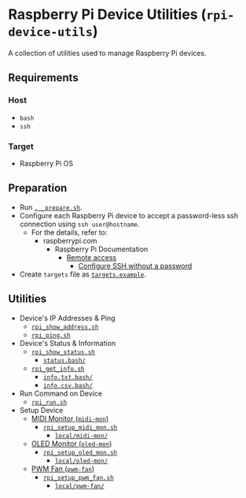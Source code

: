 # Raspberry Pi Device Utilities (`rpi-device-utils`)

A collection of utilities used to manage Raspberry Pi devices.

## Requirements

### Host

- `bash`
- `ssh`

### Target

- Raspberry Pi OS

## Preparation

- Run [`. _prepare.sh`](<_prepare.sh>).
- Configure each Raspberry Pi device to accept a password-less ssh connection using `ssh user@hostname`.
  - For the details, refer to:
    - raspberrypi.com
      - Raspberry Pi Documentation
        - [Remote access](<https://www.raspberrypi.com/documentation/computers/remote-access.html>)
          - [Configure SSH without a password](<https://www.raspberrypi.com/documentation/computers/remote-access.html#configure-ssh-without-a-password>)
- Create `targets` file as [`targets.example`](<targets.example>).

## Utilities

- Device's IP Addresses & Ping
  - [`rpi_show_address.sh`](<rpi_show_address.sh>)
  - [`rpi_ping.sh`](<rpi_ping.sh>)
- Device's Status & Information
  - [`rpi_show_status.sh`](<rpi_show_status.sh>)
    - <a href="status.bash">`status.bash/`</a>
  - [`rpi_get_info.sh`](<rpi_get_info.sh>)
    - <a href="info.txt.bash">`info.txt.bash/`</a>
    - <a href="info.csv.bash">`info.csv.bash/`</a>
- Run Command on Device
  - [`rpi_run.sh`](<rpi_run.sh>)
- Setup Device
  - [MIDI Monitor (`midi-mon`)](<local/midi-mon/README.md>)
    - [`rpi_setup_midi_mon.sh`](<rpi_setup_midi_mon.sh>)
      - <a href="local/midi-mon">`local/midi-mon/`</a>
  - [OLED Monitor (`oled-mon`)](<local/oled-mon/README.md>)
    - [`rpi_setup_oled_mon.sh`](<rpi_setup_oled_mon.sh>)
      - <a href="local/oled-mon">`local/oled-mon/`</a>
  - [PWM Fan (`pwm-fan`)](<local/pwm-fan/README.md>)
    - [`rpi_setup_pwm_fan.sh`](<rpi_setup_pwm_fan.sh>)
      - <a href="local/pwm-fan">`local/pwm-fan/`</a>
